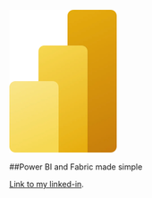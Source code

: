 ![Image of powerbi logo](images/power-bi-icon-r.png) 

##Power BI and Fabric made simple

[Link to my linked-in]([https://www.linkedin.com/in/lukasz-szymkowiak/]).

